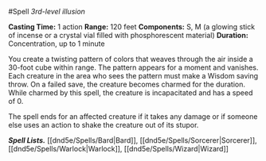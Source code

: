 #Spell
*3rd-level illusion*

**Casting Time:** 1 action
**Range:** 120 feet
**Components:** S, M (a glowing stick of incense or a crystal vial filled with phosphorescent material)
**Duration:** Concentration, up to 1 minute

You create a twisting pattern of colors that weaves through the air inside a 30-foot cube within range. The pattern appears for a moment and vanishes. Each creature in the area who sees the pattern must make a Wisdom saving throw. On a failed save, the creature becomes charmed for the duration. While charmed by this spell, the creature is incapacitated and has a speed of 0.

The spell ends for an affected creature if it takes any damage or if someone else uses an action to shake the creature out of its stupor.

***Spell Lists.*** [[dnd5e/Spells/Bard\|Bard]], [[dnd5e/Spells/Sorcerer\|Sorcerer]], [[dnd5e/Spells/Warlock\|Warlock]], [[dnd5e/Spells/Wizard\|Wizard]]